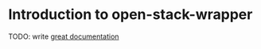 # Introduction to open-stack-wrapper

TODO: write [great documentation](http://jacobian.org/writing/great-documentation/what-to-write/)
